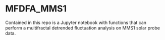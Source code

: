# MFDFA_MMS1
Contained in this repo is a Jupyter notebook with functions that can perform a multifractal detrended fluctuation analysis on MMS1 solar probe data. 

